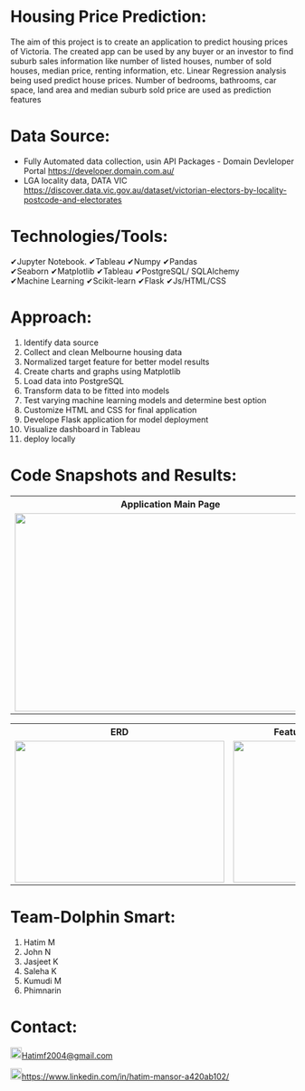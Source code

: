# Housing Price Prediction:
The aim of this project is to create an application to predict housing prices of Victoria. The created app can be used by any buyer or an investor to find suburb sales information like number of listed houses, number of sold houses, median price, renting information, etc. 
Linear Regression analysis being used predict house prices. Number of bedrooms, bathrooms, car space, land area and median suburb sold price are used as prediction features


# Data Source:
- Fully Automated data collection, usin API Packages - Domain Devleloper Portal https://developer.domain.com.au/
- LGA locality data, DATA VIC https://discover.data.vic.gov.au/dataset/victorian-electors-by-locality-postcode-and-electorates


# Technologies/Tools: 
&#10004;Jupyter Notebook.     &#10004;Tableau      &#10004;Numpy      &#10004;Pandas <br>
&#10004;Seaborn &#10004;Matplotlib      &#10004;Tableau      &#10004;PostgreSQL/ SQLAlchemy<br>
&#10004;Machine Learning &#10004;Scikit-learn      &#10004;Flask      &#10004;Js/HTML/CSS


# Approach:
01. Identify data source
02. Collect and clean Melbourne housing data
03. Normalized target feature for better model results
04. Create charts and graphs using Matplotlib
05. Load data into PostgreSQL
06. Transform data to be fitted into models
07. Test varying machine learning models and determine best option
08. Customize HTML and CSS for final application
09. Develope Flask application for model deployment
10. Visualize dashboard in Tableau
11. deploy locally


# Code Snapshots and Results:
<table>
  <tr>
    <th style="text-align:center">Application Main Page</td>
     <th style="text-align:center">Tableau Dashboard</td>
     
  </tr>
  <tr>
    <td><img src="https://user-images.githubusercontent.com/24882457/169265591-3c61521c-f76a-4557-a894-0d184f8564b0.png" width=550 height=350></td>
    <td><img src="https://user-images.githubusercontent.com/24882457/169265320-86665dfe-22b9-49fe-baad-7bdb168f96fe.png" width=550 height=350></td>
    
  </tr>
</table>
<table>
    <tr>
    <th style="text-align:center">ERD</th>
    <th style="text-align:center">Feature Correlation Heatmap</th>
    <th style="text-align:center">Price vs all the Feature charts</th>
     
  </tr>
  <tr>
    <td><img src="https://user-images.githubusercontent.com/24882457/169264269-fdd09f70-abc7-4fc2-8e8e-fe59edcf2bee.PNG" width=370 height=250></td>
    <td><img src="https://user-images.githubusercontent.com/24882457/169274804-35c407a7-89b6-423f-b8a6-9b6bde1c5a8d.png" width=370 height=250></td>
    <td><img src="https://user-images.githubusercontent.com/24882457/169264408-9f73ee0e-0127-43f7-8da9-4faba0710311.png" width=370 height=250></td>
    
  </tr>
 </table>


# Team-Dolphin Smart:
01. Hatim M
02. John N
03. Jasjeet K
04. Saleha K
05. Kumudi M
06. Phimnarin


# Contact:
<img src="https://user-images.githubusercontent.com/24882457/168723224-ecbdb402-be01-453d-9cb5-282424f7418a.png" width="20" height="20" title=" Hatims email"><Hatimf2004@gmail.com>

<img src="https://user-images.githubusercontent.com/24882457/168716629-b90f784a-534f-418c-89fd-28e91c4830fa.png" width="20" height="20" title="Linkedin Profile"><https://www.linkedin.com/in/hatim-mansor-a420ab102/>
